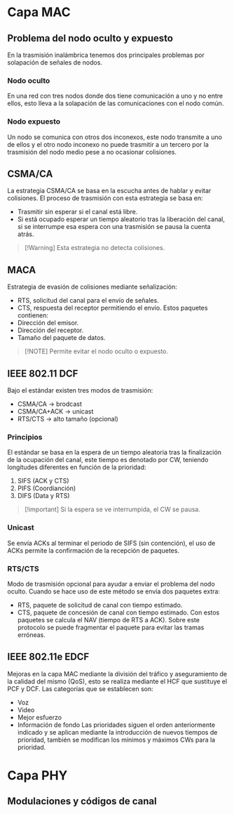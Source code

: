 # Capa MAC
## Problema del nodo oculto y expuesto
En la trasmisión inalámbrica tenemos dos principales problemas por solapación de señales de nodos.
### Nodo oculto
En una red con tres nodos donde dos tiene comunicación a uno y no entre ellos, esto lleva a la solapación de las comunicaciones con el nodo común.
### Nodo expuesto
Un nodo se comunica con otros dos inconexos, este nodo transmite a uno de ellos y el otro nodo inconexo no puede trasmitir a un tercero por la trasmisión del nodo medio pese a no ocasionar colisiones.
## CSMA/CA
La estrategia CSMA/CA se basa en la escucha antes de hablar y evitar colisiones. El proceso de trasmisión con esta estrategia se basa en:
- Trasmitir sin esperar si el canal está libre.
- Si está ocupado esperar un tiempo aleatorio tras la liberación del canal, si se interrumpe esa espera con una trasmisión se pausa la cuenta atrás.
>[!Warning] Esta estrategia no detecta colisiones.
## MACA
Estrategia de evasión de colisiones mediante señalización:
- RTS, solicitud del canal para el envío de señales.
- CTS, respuesta del receptor permitiendo el envío.
Estos paquetes contienen:
- Dirección del emisor.
- Dirección del receptor.
- Tamaño del paquete de datos.
>[!NOTE] Permite evitar el nodo oculto o expuesto.
## IEEE 802.11 DCF
Bajo el estándar existen tres modos de trasmisión:
- CSMA/CA → brodcast
- CSMA/CA+ACK → unicast
- RTS/CTS → alto tamaño (opcional)
### Principios
El estándar se basa en la espera de un tiempo aleatoria tras la finalización de la ocupación del canal, este tiempo es denotado por CW, teniendo longitudes diferentes en función de la prioridad:
1. SIFS (ACK y CTS)
2. PIFS (Coordianción)
3. DIFS (Data y RTS)
>[!important] Si la espera se ve interrumpida, el CW se pausa.
### Unicast
Se envía ACKs al terminar el periodo de SIFS (sin contención), el uso de ACKs permite la confirmación de la recepción de paquetes.
### RTS/CTS
Modo de trasmisión opcional para ayudar a enviar el problema del nodo oculto. Cuando se hace uso de este método se envía dos paquetes extra:
- RTS, paquete de solicitud de canal con tiempo estimado.
- CTS, paquete de concesión de canal con tiempo estimado.
Con estos paquetes se calcula el NAV (tiempo de RTS a ACK).
Sobre este protocolo se puede fragmentar el paquete para evitar las tramas erróneas.
## IEEE 802.11e EDCF
Mejoras en la capa MAC mediante la división del tráfico y aseguramiento de la calidad del mismo (QoS), esto se realiza mediante el HCF que sustituye el PCF y DCF.
Las categorías que se establecen son:
- Voz
- Video
- Mejor esfuerzo
- Información de fondo
Las prioridades siguen el orden anteriormente indicado y se aplican mediante la introducción de nuevos tiempos de prioridad, también se modifican los mínimos y máximos CWs para la prioridad.
# Capa PHY
## Modulaciones y códigos de canal